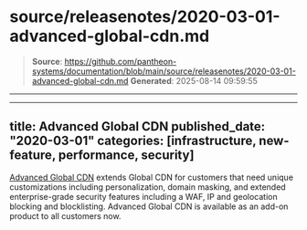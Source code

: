 # source/releasenotes/2020-03-01-advanced-global-cdn.md

> **Source**: https://github.com/pantheon-systems/documentation/blob/main/source/releasenotes/2020-03-01-advanced-global-cdn.md
> **Generated**: 2025-08-14 09:59:55

---

---
title: Advanced Global CDN
published_date: "2020-03-01"
categories: [infrastructure, new-feature, performance, security]
---
[Advanced Global CDN](/guides/professional-services/advanced-global-cdn) extends Global CDN for customers that need unique customizations including personalization, domain masking, and extended enterprise-grade security features including a WAF, IP and geolocation blocking and blocklisting. Advanced Global CDN is available as an add-on product to all customers now.

